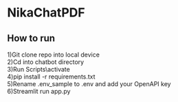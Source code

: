 # NikaChatPDF

## How to run

1)Git clone repo into local device
<br> 2)Cd into chatbot directory
<br> 3)Run Scripts\activate
<br> 4)pip install -r requirements.txt
<br> 5)Rename .env_sample to .env and add your OpenAPI key
<br> 6)Streamlit run app.py
